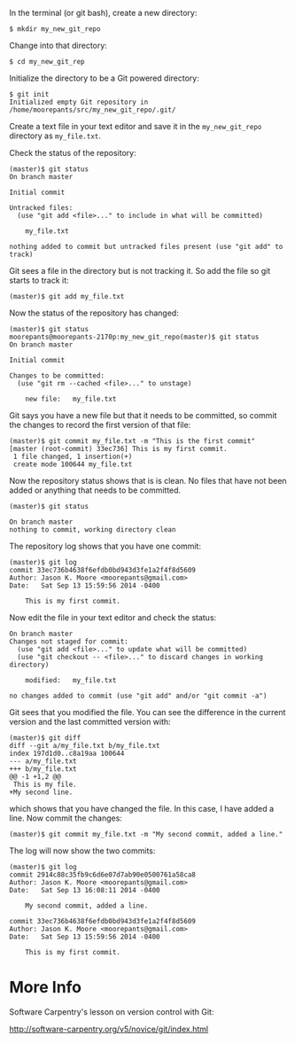 In the terminal (or git bash), create a new directory:

```
$ mkdir my_new_git_repo
```

Change into that directory:

```
$ cd my_new_git_rep
```

Initialize the directory to be a Git powered directory:

```
$ git init
Initialized empty Git repository in /home/moorepants/src/my_new_git_repo/.git/
```

Create a text file in your text editor and save it in the `my_new_git_repo`
directory as `my_file.txt`.

Check the status of the repository:

```
(master)$ git status
On branch master

Initial commit

Untracked files:
  (use "git add <file>..." to include in what will be committed)

	my_file.txt

nothing added to commit but untracked files present (use "git add" to track)
```

Git sees a file in the directory but is not tracking it. So add the file so git
starts to track it:

```
(master)$ git add my_file.txt
```

Now the status of the repository has changed:

```
(master)$ git status
moorepants@moorepants-2170p:my_new_git_repo(master)$ git status
On branch master

Initial commit

Changes to be committed:
  (use "git rm --cached <file>..." to unstage)

	new file:   my_file.txt
```

Git says you have a new file but that it needs to be committed, so commit the
changes to record the first version of that file:

```
(master)$ git commit my_file.txt -m "This is the first commit"
[master (root-commit) 33ec736] This is my first commit.
 1 file changed, 1 insertion(+)
 create mode 100644 my_file.txt
```

Now the repository status shows that is is clean. No files that have not been
added or anything that needs to be committed.

```
(master)$ git status

On branch master
nothing to commit, working directory clean
```

The repository log shows that you have one commit:

```
(master)$ git log
commit 33ec736b4638f6efdb0bd943d3fe1a2f4f8d5609
Author: Jason K. Moore <moorepants@gmail.com>
Date:   Sat Sep 13 15:59:56 2014 -0400

    This is my first commit.
```

Now edit the file in your text editor and check the status:

```
On branch master
Changes not staged for commit:
  (use "git add <file>..." to update what will be committed)
  (use "git checkout -- <file>..." to discard changes in working directory)

	modified:   my_file.txt

no changes added to commit (use "git add" and/or "git commit -a")
```

Git sees that you modified the file. You can see the difference in the current
version and the last committed version with:

```
(master)$ git diff
diff --git a/my_file.txt b/my_file.txt
index 197d1d0..c8a19aa 100644
--- a/my_file.txt
+++ b/my_file.txt
@@ -1 +1,2 @@
 This is my file.
+My second line.
```

which shows that you have changed the file. In this case, I have added a line.
Now commit the changes:

```
(master)$ git commit my_file.txt -m "My second commit, added a line."
```

The log will now show the two commits:

```
(master)$ git log
commit 2914c88c35fb9c6d6e07d7ab90e0500761a58ca8
Author: Jason K. Moore <moorepants@gmail.com>
Date:   Sat Sep 13 16:08:11 2014 -0400

    My second commit, added a line.

commit 33ec736b4638f6efdb0bd943d3fe1a2f4f8d5609
Author: Jason K. Moore <moorepants@gmail.com>
Date:   Sat Sep 13 15:59:56 2014 -0400

    This is my first commit.
```

# More Info

Software Carpentry's lesson on version control with Git:

http://software-carpentry.org/v5/novice/git/index.html


